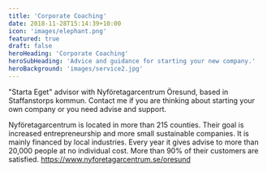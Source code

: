 ```yaml
---
title: 'Corporate Coaching'
date: 2018-11-28T15:14:39+10:00
icon: 'images/elephant.png'
featured: true
draft: false
heroHeading: 'Corporate Coaching'
heroSubHeading: 'Advice and guidance for starting your new company.'
heroBackground: 'images/service2.jpg'
---
```



"Starta Eget" advisor with Nyföretagarcentrum Öresund, based in Staffanstorps
kommun. Contact me if you are thinking about starting your own company or you
need advise and support.

Nyföretagarcentrum is located in more than 215 counties. Their goal is
increased entrepreneurship and more small sustainable companies. It is mainly
financed by local industries. Every year it gives advise to more than 20,000
people at no individual cost. More than 90% of their customers are satisfied.
https://www.nyforetagarcentrum.se/oresund

